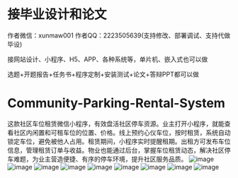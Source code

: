 # 接毕业设计和论文
作者微信：xunmaw001  作者QQ：2223505639(支持修改、部署调试、支持代做毕设)

接网站设计、小程序、H5、APP、各种系统等，单片机、嵌入式也可以做

选题+开题报告+任务书+程序定制+安装测试+论文+答辩PPT都可以做
# Community-Parking-Rental-System
这款社区车位租赁微信小程序，有效盘活社区停车资源。业主打开小程序，就能查看社区内闲置和可租车位的位置、价格。线上预约心仪车位，按时租赁，系统自动锁定车位，避免被他人占用。租赁期间，小程序实时提醒租期。出租方可发布车位信息，管理租赁订单与收益。物业也能通过后台，掌握车位租赁动态，解决社区停车难题，为业主营造便捷、有序的停车环境，提升社区服务品质。 
![image](https://github.com/user-attachments/assets/e0f3c518-f4ae-4124-a4e1-b8ce9c3f81de)
![image](https://github.com/user-attachments/assets/f27b8a6d-22fc-4399-8ac6-c438e899fcd9)
![image](https://github.com/user-attachments/assets/33a528a1-3daa-4f49-900d-849acd2ecf6b)
![image](https://github.com/user-attachments/assets/a2d67571-6af7-4737-a569-8c8013929177)
![image](https://github.com/user-attachments/assets/4f8e0c29-6ece-4dd1-bd4e-0fc1b880af8a)
![image](https://github.com/user-attachments/assets/b9abbb98-c067-4220-976b-8194cb14d646)
![image](https://github.com/user-attachments/assets/35af260c-6c44-4c7b-951e-9b6056f9f247)
![image](https://github.com/user-attachments/assets/8bf13391-6556-4c57-9eb7-3d212bdc4905)
![image](https://github.com/user-attachments/assets/9825dc93-a21f-4002-86f2-a610bfc2e148)
